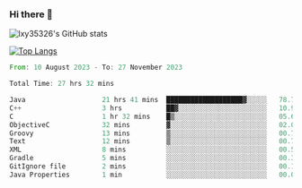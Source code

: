 ### Hi there 👋

<!--
**lxy35326/lxy35326** is a ✨ _special_ ✨ repository because its `README.md` (this file) appears on your GitHub profile.

Here are some ideas to get you started:

- 🔭 I’m currently working on ...
- 🌱 I’m currently learning ...
- 👯 I’m looking to collaborate on ...
- 🤔 I’m looking for help with ...
- 💬 Ask me about ...
- 📫 How to reach me: ...
- 😄 Pronouns: ...
- ⚡ Fun fact: ...
-->

![lxy35326's GitHub stats](https://github-readme-stats.vercel.app/api?username=lxy35326&show_icons=true)

[![Top Langs](https://github-readme-stats.vercel.app/api/top-langs/?username=anuraghazra&layout=compact)](https://github.com/anuraghazra/github-readme-stats)

<!--START_SECTION:waka-->

```rust
From: 10 August 2023 - To: 27 November 2023

Total Time: 27 hrs 32 mins

Java                   21 hrs 41 mins  ███████████████████▓░░░░░   78.74 %
C++                    3 hrs           ██▓░░░░░░░░░░░░░░░░░░░░░░   10.93 %
C                      1 hr 32 mins    █▒░░░░░░░░░░░░░░░░░░░░░░░   05.60 %
ObjectiveC             32 mins         ▓░░░░░░░░░░░░░░░░░░░░░░░░   02.00 %
Groovy                 13 mins         ▒░░░░░░░░░░░░░░░░░░░░░░░░   00.79 %
Text                   12 mins         ▒░░░░░░░░░░░░░░░░░░░░░░░░   00.78 %
XML                    8 mins          ░░░░░░░░░░░░░░░░░░░░░░░░░   00.53 %
Gradle                 5 mins          ░░░░░░░░░░░░░░░░░░░░░░░░░   00.31 %
GitIgnore file         2 mins          ░░░░░░░░░░░░░░░░░░░░░░░░░   00.15 %
Java Properties        1 min           ░░░░░░░░░░░░░░░░░░░░░░░░░   00.06 %
```

<!--END_SECTION:waka-->
